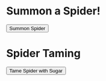 <!DOCTYPE html>
<html lang="en">
<head>
    <meta charset="UTF-8">
    <meta name="viewport" content="width=device-width, initial-scale=1.0">
    <title>Summon Spider</title>
    <script>
        function summonSpider() {
            // This would ideally connect to EaglerCraft's command system.
            alert("Command Sent: /summon spider");
        }
    </script>
</head>
<body>
    <h1>Summon a Spider!</h1>
    <button onclick="summonSpider()">Summon Spider</button>
</body>
</html>
    <meta charset="UTF-8">
    <meta name="viewport" content="width=device-width, initial-scale=1.0">
    <title>Tameable Spiders</title>
    <script>
        function tameSpider() {
            let spider = {
                name: "Tamed Spider",
                attackPower: 12,
                followsPlayer: true,
                attackMode: "Assist Player",
                inventory: []
            };
            alert(spider.name + " is tamed! Attack power set to " + spider.attackPower);
        }
    </script>
</head>
<body>
    <h1>Spider Taming</h1>
    <button onclick="tameSpider()">Tame Spider with Sugar</button>
</body>
</html>
